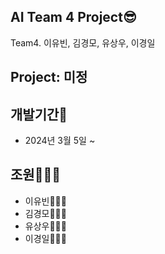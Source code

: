 ## AI Team 4 Project😎
Team4. 이유빈, 김경모, 유상우, 이경일

## Project: 미정


## 개발기간📅
- 2024년 3월 5일 ~

## 조원👩‍👩‍👦
- 이유빈👩🏻‍🎓 
- 김경모👨🏻‍🎓 
- 유상우👨🏻‍🎓
- 이경일👨🏻‍🎓

 

